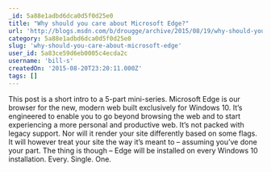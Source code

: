 ```yaml
---
_id: 5a88e1adbd6dca0d5f0d25e0
title: "Why should you care about Microsoft Edge?"
url: 'http://blogs.msdn.com/b/drougge/archive/2015/08/19/why-should-you-care-about-microsoft-edge.aspx'
category: 5a88e1adbd6dca0d5f0d25e0
slug: 'why-should-you-care-about-microsoft-edge'
user_id: 5a83ce59d6eb0005c4ecda2c
username: 'bill-s'
createdOn: '2015-08-20T23:20:11.000Z'
tags: []
---
```


This post is a short intro to a 5-part mini-series. Microsoft Edge is our browser for the new, modern web built exclusively for Windows 10. It’s engineered to enable you to go beyond browsing the web and to start experiencing a more personal and productive web. It’s not packed with legacy support. Nor will it render your site differently based on some flags. It will however treat your site the way it’s meant to – assuming you’ve done your part. The thing is though – Edge will be installed on every Windows 10 installation.
Every. Single. One.
